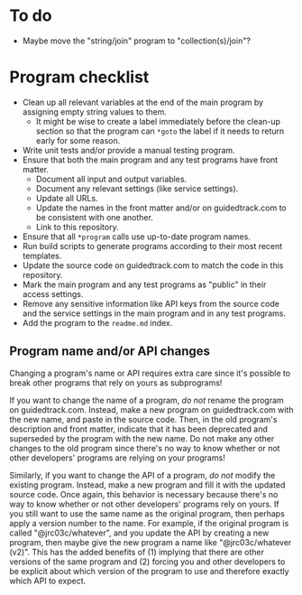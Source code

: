 # To do

- Maybe move the "string/join" program to "collection(s)/join"?

# Program checklist

- Clean up all relevant variables at the end of the main program by assigning empty string values to them.
  - It might be wise to create a label immediately before the clean-up section so that the program can `*goto` the label if it needs to return early for some reason.
- Write unit tests and/or provide a manual testing program.
- Ensure that both the main program and any test programs have front matter.
  - Document all input and output variables.
  - Document any relevant settings (like service settings).
  - Update all URLs.
  - Update the names in the front matter and/or on guidedtrack.com to be consistent with one another.
  - Link to this repository.
- Ensure that all `*program` calls use up-to-date program names.
- Run build scripts to generate programs according to their most recent templates.
- Update the source code on guidedtrack.com to match the code in this repository.
- Mark the main program and any test programs as "public" in their access settings.
- Remove any sensitive information like API keys from the source code and the service settings in the main program and in any test programs.
- Add the program to the `readme.md` index.

## Program name and/or API changes

Changing a program's name or API requires extra care since it's possible to break other programs that rely on yours as subprograms!

If you want to change the name of a program, _do not_ rename the program on guidedtrack.com. Instead, make a new program on guidedtrack.com with the new name, and paste in the source code. Then, in the old program's description and front matter, indicate that it has been deprecated and superseded by the program with the new name. Do not make any other changes to the old program since there's no way to know whether or not other developers' programs are relying on your programs!

Similarly, if you want to change the API of a program, _do not_ modify the existing program. Instead, make a new program and fill it with the updated source code. Once again, this behavior is necessary because there's no way to know whether or not other developers' programs rely on yours. If you still want to use the same name as the original program, then perhaps apply a version number to the name. For example, if the original program is called "@jrc03c/whatever", and you update the API by creating a new program, then maybe give the new program a name like "@jrc03c/whatever (v2)". This has the added benefits of (1) implying that there are other versions of the same program and (2) forcing you and other developers to be explicit about which version of the program to use and therefore exactly which API to expect.
